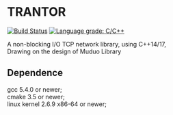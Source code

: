 # TRANTOR

[![Build Status](https://travis-ci.org/an-tao/trantor.svg?branch=master)](https://travis-ci.org/an-tao/trantor)
[![Language grade: C/C++](https://img.shields.io/lgtm/grade/cpp/g/an-tao/trantor.svg?logo=lgtm&logoWidth=18)](https://lgtm.com/projects/g/an-tao/trantor/context:cpp)

A non-blocking I/O TCP network library, using C++14/17,    
Drawing on the design of Muduo Library

## Dependence

gcc 5.4.0 or newer;    
cmake 3.5 or newer;    
linux kernel 2.6.9 x86-64 or newer;
